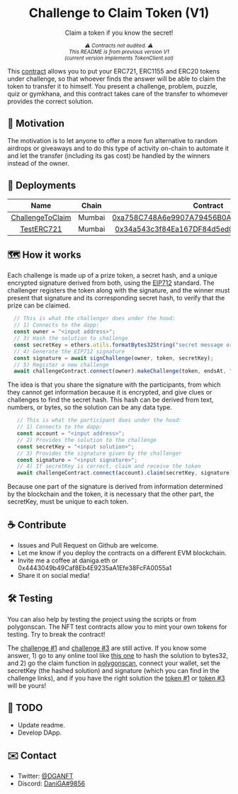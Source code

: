 <h1 align="center">Challenge to Claim Token (V1)</h1> 
<p align="center">Claim a token if you know the secret!</p>

<p align="center" style="font-style: italic"><small>⚠️ Contracts not audited. ⚠️<br/>This README is from previous version <a src="./V1">V1</a><br/>(current version implements <a src="https://github.com/DanielAbalde/Token-Client/blob/4e0f92cae3f93066f444726d31952e5ce3ed5343/contracts/TokenClient.sol">TokenClient.sol</a>)</small></p>

This [contract](./contracts/ChallengeToClaim.sol) allows you to put your ERC721, ERC1155 and ERC20 tokens under challenge, so that whoever finds the answer will be able to claim the token to transfer it to himself. You present a challenge, problem, puzzle, quiz or gymkhana, and this contract takes care of the transfer to whomever provides the correct solution.


## 🚀 Motivation

The motivation is to let anyone to offer a more fun alternative to random airdrops or giveaways and to do this type of activity on-chain to automate it and let the transfer (including its gas cost) be handled by the winners instead of the owner. 

## 🔑 Deployments

| Name | Chain | Contract |
|:----:|:-----:|:--------:|
| [ChallengeToClaim](./contracts/ChallengeToClaim.sol) | Mumbai | [0xa758C748A6e9907A79456B0A5d9Ed67cd95073CC](https://mumbai.polygonscan.com/address/0xa758C748A6e9907A79456B0A5d9Ed67cd95073CC#code) |
| [TestERC721](./contracts/test_contracts/TestERC721.sol) | Mumbai | [0x34a543c3f84Ea167DF84d5ed0a80A0Ce9916FF42](https://mumbai.polygonscan.com/address/0x34a543c3f84Ea167DF84d5ed0a80A0Ce9916FF42#code) |


## 🗺️ How it works

Each challenge is made up of a prize token, a secret hash, and a unique encrypted signature derived from both, using the [EIP712](https://eips.ethereum.org/EIPS/eip-712) standard. The challenger registers the token along with the signature, and the winner must present that signature and its corresponding secret hash, to verify that the prize can be claimed.

```js
  // This is what the challenger does under the hood:
  // 1) Connects to the dapp:
  const owner = "<input address>";
  // 3) Hash the solution to challenge
  const secretKey = ethers.utils.formatBytes32String("secret message or solution");
  // 4) Generate the EIP712 signature
  const signature = await signChallenge(owner, token, secretKey);
  // 5) Register a new challenge
  await challengeContract.connect(owner).makeChallenge(token, endsAt, "", signature);
```

The idea is that you share the signature with the participants, from which they cannot get information because it is encrypted, and give clues or challenges to find the secret hash. This hash can be derived from text, numbers, or bytes, so the solution can be any data type.
 

```js
   // This is what the participant does under the hood:
   // 1) Connects to the dapp:
   const account = "<input address>";
   // 2) Provides the solution to the challenge
   const secretKey = "<input solution>";
   // 3) Provides the signature given by the challenger
   const signature = "<input signature>";
   // 4) If secretKey is correct, claim and receive the token
   await challengeContract.connect(account).claim(secretKey, signature);
```

Because one part of the signature is derived from information determined by the blockchain and the token, it is necessary that the other part, the secretKey, must be unique to each token.


## ☕ Contribute 
* Issues and Pull Request on Github are welcome.
* Let me know if you deploy the contracts on a different EVM blockchain.
* Invite me a coffee at daniga.eth or 0x4443049b49Caf8Eb4E9235aA1Efe38FcFA0055a1
* Share it on social media!

## 🛠️ Testing

You can also help by testing the project using the scripts or from polygonscan. The NFT test contracts allow you to mint your own tokens for testing. Try to break the contract!
 
The [challenge #1](https://github.com/DanielAbalde/Challenge-To-Claim-Token/blob/master/test/test_tokens/ERC721/challenges/Challenge_1.txt) and [challenge #3](https://github.com/DanielAbalde/Challenge-To-Claim-Token/blob/master/test/test_tokens/ERC721/challenges/Challenge_3.txt) are still active. If you know some answer, 1) go to any online tool like [this one](https://www.devoven.com/string-to-bytes32) to hash the solution to bytes32, and 2) go the claim function in [polygonscan](https://mumbai.polygonscan.com/address/0xa758C748A6e9907A79456B0A5d9Ed67cd95073CC#writeContract#F1), connect your wallet, set the secretKey (the hashed solution) and signature (which you can find in the challenge links), and if you have the right solution the [token #1](https://testnets.opensea.io/assets/mumbai/0x34a543c3f84ea167df84d5ed0a80a0ce9916ff42/1) or [token #3](https://testnets.opensea.io/assets/mumbai/0x34a543c3f84ea167df84d5ed0a80a0ce9916ff42/3) will be yours!

## 🧱 TODO  
* Update readme. 
* Develop DApp.

## ✉️ Contact 
 * Twitter: [@DGANFT](https://twitter.com/DGANFT)
 * Discord: [DaniGA#9856](https://discord.com/invite/H4WMdnz5nw)
